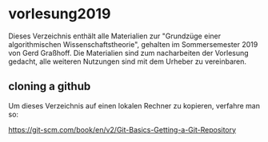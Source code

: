 # vorlesung2019

Dieses Verzeichnis enthält alle Materialien zur "Grundzüge einer algorithmischen Wissenschaftstheorie", gehalten im Sommersemester 2019 von Gerd Graßhoff. Die Materialien sind zum nacharbeiten der Vorlesung gedacht, alle weiteren Nutzungen sind mit dem Urheber zu vereinbaren.

## cloning a github 

Um dieses Verzeichnis auf einen lokalen Rechner zu kopieren, verfahre man so:

https://git-scm.com/book/en/v2/Git-Basics-Getting-a-Git-Repository
